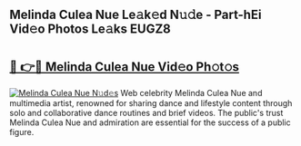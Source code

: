 ## Melinda Culea Nue Le𝚊k𝚎d N𝚞𝚍e - Part-hEi Vid𝚎o Photos Le𝚊ks EUGZ8

# <h2><a href="http://fb9t2i8.evod.top/?m=Melinda+Culea+Nue">🔗 👉🔴 Melinda Culea Nue Vid𝚎o Ph𝚘t𝚘s</a></h2>

[![Melinda Culea Nue N𝚞d𝚎s](https://i.imgur.com/8V9OHl7.gif)](http://fb9t2i8.evod.top/?m=Melinda+Culea+Nue)
Web celebrity Melinda Culea Nue and multimedia artist, renowned for sharing dance and lifestyle content through solo and collaborative dance routines and brief videos. The public's trust Melinda Culea Nue and admiration are essential for the success of a public figure. 
